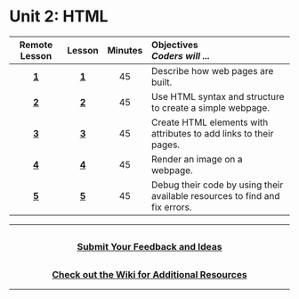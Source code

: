 # Unit 2: HTML

|Remote Lesson|                                                    Lesson                                                     | Minutes | Objectives<br> _Coders will ..._                                            |
|:------:| :-----------------------------------------------------------------------------------------------------------: | :-----: | :-------------------------------------------------------------------------- |
|[**1**](https://docs.google.com/presentation/d/12HmTtZWdI2PNns4caevedhamoCPr6H_dkTTvZkgbljI/edit?usp=sharing)| [**1**](https://docs.google.com/presentation/d/1bKR-ACOwZ2x0CBcoiV8kms1KQ0ZSHSjAhyTCvOHiKfo/edit?usp=sharing) |   45    | Describe how web pages are built.                                           |
|[**2**](https://docs.google.com/presentation/d/1bAvEt3i7JGY2sAq6UGOW-wC8Db_60TVvBAYV7IEt1lg/edit?usp=sharing)| [**2**](https://docs.google.com/presentation/d/1uoO0Zu0aU_CIfP44jV33QhDidTVCTMB8OunQTJjDJBY/edit?usp=sharing) |   45    | Use HTML syntax and structure to create a simple webpage.                   |
|[**3**](https://docs.google.com/presentation/d/1YBlKO2DdAcQ8Mx8t_BbzLXacM6FfJnXbZ__1TOKQwCc/edit?usp=sharing) | [**3**](https://docs.google.com/presentation/d/1F1sEnBigUqrbGcCfcfXSvtDc8iMhC2VfBxV9f3IjYfM/edit?usp=sharing) |   45    | Create HTML elements with attributes to add links to their pages.           |
|[**4**](https://docs.google.com/presentation/d/1vtuwoPm2EERZl9THx3tFTEeHdGMMUFzc60x5L2DGJMU/edit?usp=sharing)| [**4**](https://docs.google.com/presentation/d/1mR6BalJOjf7ZB3qwJFW676Q1NLfKJRmFLyVShiCOPv0/edit?usp=sharing) |   45    | Render an image on a webpage.                                               |
|[**5**](https://docs.google.com/presentation/d/1KvQCmXwFU7mctnPBwXrzepMFzfS81sNlH0qRr_ewm4E/edit?usp=sharing)| [**5**](https://docs.google.com/presentation/d/1LEBT66KZpSxXBXmE9B0WeW4ygxrGqX_xHjBSy3tNZis/edit?usp=sharing) |   45    | Debug their code by using their available resources to find and fix errors. |

---
## <h3 align="center"><a href="https://docs.google.com/forms/d/e/1FAIpQLSc4oUNSthmU63TqlzUOOWd3buX3tGVIPRNDm0tsLB_nOONRLQ/viewform">Submit Your Feedback and Ideas</a></h3>

## <h3 align="center"><a href="https://github.com/itscodenation/curriculum-21-22/wiki">Check out the Wiki for Additional Resources</a></h3>

---
